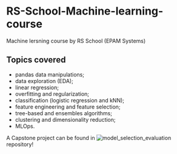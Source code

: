 # RS-School-Machine-learning-course
Machine lersning course by RS School (EPAM Systems)

## Topics covered
* pandas data manipulations;
* data exploration (EDA);
* linear regression;
* overfitting and regularization;
* classification (logistic regression and kNN);
* feature engineering and feature selection;
* tree-based and ensembles algorithms;
* clustering and dimensionality reduction;
* MLOps.

A Capstone project can be found in ![model_selection_evaluation](https://github.com/VictoriaLebedeva/model_selection_evaluation) repository! 
